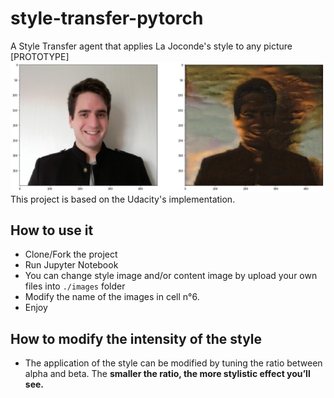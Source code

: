 # style-transfer-pytorch
A Style Transfer agent that applies La Joconde's style to any picture [PROTOTYPE]
<img src="images/index.png"/>
<br/>
This project is based on the Udacity's implementation.

## How to use it
- Clone/Fork the project
- Run Jupyter Notebook
- You can change style image and/or content image by upload your own files into `./images` folder
- Modify the name of the images in cell n°6.
- Enjoy

## How to modify the intensity of the style
- The application of the style can be modified by tuning the ratio between alpha and beta. The **smaller the ratio, the more stylistic effect you’ll see.**
